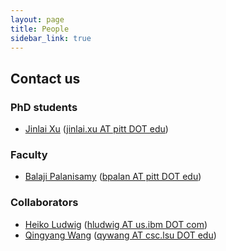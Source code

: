 ```yaml
---
layout: page
title: People
sidebar_link: true
---
```


## **Contact us**

### PhD students
 + [Jinlai Xu](http://jinlaixu.net)       ([jinlai.xu AT pitt DOT edu](mailto:jinlai.xu@pitt.edu))
 
### Faculty
 + [Balaji Palanisamy](http://www.sis.pitt.edu/bpalan/)     ([bpalan AT pitt DOT edu](mailto:bpalan@pitt.edu))
 
### Collaborators
 + [Heiko Ludwig](https://researcher.watson.ibm.com/researcher/view.php?person=us-hludwig)       ([hludwig AT us.ibm DOT com](mailto:hludwig@us.ibm.com))
 + [Qingyang Wang](http://csc.lsu.edu/~qywang/)        ([qywang AT csc.lsu DOT edu](mailto:qywang@csc.lsu.edu))